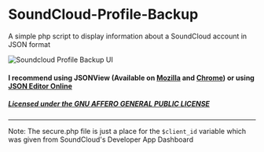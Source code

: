 # SoundCloud-Profile-Backup
A simple php script to display information about a SoundCloud account in JSON format

![Soundcloud Profile Backup UI][1]

#### I recommend using JSONView (Available on [Mozilla](https://addons.mozilla.org/en-us/firefox/addon/jsonview/) and [Chrome](https://chrome.google.com/webstore/detail/jsonview/chklaanhfefbnpoihckbnefhakgolnmc?hl=en)) or using [JSON Editor Online](http://www.jsoneditoronline.org/)

##### [Licensed under the GNU AFFERO GENERAL PUBLIC LICENSE](https://github.com/onlineth/SoundCloud-Profile-Backup/blob/master/LICENSE)

---
Note: The secure.php file is just a place for the `$client_id` variable which was given from SoundCloud's Developer App Dashboard

  [1]: http://i.stack.imgur.com/P7lJP.png

